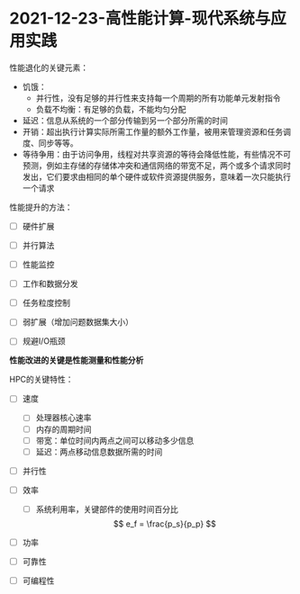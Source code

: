 # 2021-12-23-高性能计算-现代系统与应用实践

性能退化的关键元素：

- 饥饿：
  - 并行性，没有足够的并行性来支持每一个周期的所有功能单元发射指令
  - 负载不均衡：有足够的负载，不能均匀分配
- 延迟：信息从系统的一个部分传输到另一个部分所需的时间
- 开销：超出执行计算实际所需工作量的额外工作量，被用来管理资源和任务调度、同步等等。
- 等待争用：由于访问争用，线程对共享资源的等待会降低性能，有些情况不可预测，例如主存储的存储体冲突和通信网络的带宽不足，两个或多个请求同时发出，它们要求由相同的单个硬件或软件资源提供服务，意味着一次只能执行一个请求





性能提升的方法：

- [ ] 硬件扩展
- [ ] 并行算法
- [ ] 性能监控
- [ ] 工作和数据分发
- [ ] 任务粒度控制
- [ ] 弱扩展（增加问题数据集大小）
- [ ] 规避I/O瓶颈



**性能改进的关键是性能测量和性能分析**



HPC的关键特性：

- [ ] 速度

  - [ ] 处理器核心速率
  - [ ] 内存的周期时间
  - [ ] 带宽：单位时间内两点之间可以移动多少信息
  - [ ] 延迟：两点移动信息数据所需的时间

- [ ] 并行性

- [ ] 效率

  - [ ] 系统利用率，关键部件的使用时间百分比  
    $$
    e_f =  \frac{p_s}{p_p}
    $$



- [ ] 功率
- [ ] 可靠性
- [ ] 可编程性